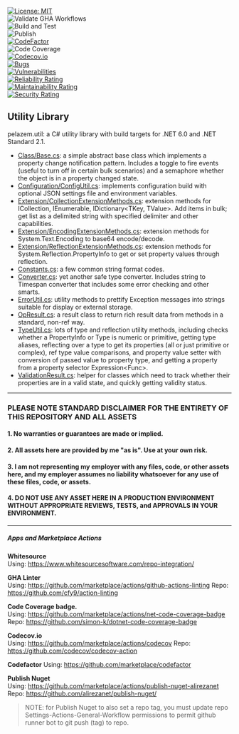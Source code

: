 [![License: MIT](https://img.shields.io/badge/License-MIT-brightgreen.svg)](https://github.com/plzm/pelazem.util/blob/main/LICENSE)  
![Validate GHA Workflows](https://github.com/plzm/pelazem.util/actions/workflows/validate-workflows.yml/badge.svg)  
![Build and Test](https://github.com/plzm/pelazem.util/actions/workflows/build-test.yml/badge.svg)  
![Publish](https://github.com/plzm/pelazem.util/actions/workflows/publish.yml/badge.svg)  
[![CodeFactor](https://www.codefactor.io/repository/github/plzm/pelazem.util/badge)](https://www.codefactor.io/repository/github/plzm/pelazem.util)  
![Code Coverage](https://img.shields.io/endpoint?url=https://gist.githubusercontent.com/plzm/3ab4e24d2617826260a3536b2e456d12/raw/pelazem.util.tests.coverage.json)  
[![Codecov.io](https://codecov.io/gh/plzm/pelazem.util/branch/main/graph/badge.svg?token=7M2A9GV73P)](https://codecov.io/gh/plzm/pelazem.util)  
[![Bugs](https://sonarcloud.io/api/project_badges/measure?project=plzm_pelazem.util&metric=bugs)](https://sonarcloud.io/summary/new_code?id=plzm_pelazem.util)  
[![Vulnerabilities](https://sonarcloud.io/api/project_badges/measure?project=plzm_pelazem.util&metric=vulnerabilities)](https://sonarcloud.io/summary/new_code?id=plzm_pelazem.util)  
[![Reliability Rating](https://sonarcloud.io/api/project_badges/measure?project=plzm_pelazem.util&metric=reliability_rating)](https://sonarcloud.io/summary/new_code?id=plzm_pelazem.util)  
[![Maintainability Rating](https://sonarcloud.io/api/project_badges/measure?project=plzm_pelazem.util&metric=sqale_rating)](https://sonarcloud.io/summary/new_code?id=plzm_pelazem.util)  
[![Security Rating](https://sonarcloud.io/api/project_badges/measure?project=plzm_pelazem.util&metric=security_rating)](https://sonarcloud.io/summary/new_code?id=plzm_pelazem.util)  

## Utility Library

pelazem.util: a C# utility library with build targets for .NET 6.0 and .NET Standard 2.1.

- [Class/Base.cs](src/pelazem.util/Class/Base.cs): a simple abstract base class which implements a property change notification pattern. Includes a toggle to fire events (useful to turn off in certain bulk scenarios) and a semaphore whether the object is in a property changed state.
- [Configuration/ConfigUtil.cs](src/pelazem.util/Configuration/ConfigUtil.cs): implements configuration build with optional JSON settings file and environment variables.
- [Extension/CollectionExtensionMethods.cs](src/pelazem.util/Extension/CollectionExtensionMethods.cs): extension methods for ICollection<T>, IEnumerable<T>, IDictionary<TKey, TValue>. Add items in bulk; get list as a delimited string with specified delimiter and other capabilities.
- [Extension/EncodingExtensionMethods.cs](src/pelazem.util.tests/EncodingExtensionMethodTests.cs): extension methods for System.Text.Encoding to base64 encode/decode.
- [Extension/ReflectionExtensionMethods.cs](src/pelazem.util/Extension/ReflectionExtensionMethods.cs): extension methods for System.Reflection.PropertyInfo to get or set property values through reflection.
- [Constants.cs](src/pelazem.util/Constants.cs): a few common string format codes.
- [Converter.cs](src/pelazem.util/Converter.cs): yet another safe type converter. Includes string to Timespan converter that includes some error checking and other smarts.
- [ErrorUtil.cs](src/pelazem.util/ErrorUtil.cs): utility methods to prettify Exception messages into strings suitable for display or external storage.
- [OpResult.cs](src/pelazem.util/OpResult.cs): a result class to return rich result data from methods in a standard, non-ref way.
- [TypeUtil.cs](src/pelazem.util/TypeUtil.cs): lots of type and reflection utility methods, including checks whether a PropertyInfo or Type is numeric or primitive, getting type aliases, reflecting over a type to get its properties (all or just primitive or complex), ref type value comparisons, and property value setter with conversion of passed value to property type, and getting a property from a property selector Expression<Func<T>>.
- [ValidationResult.cs](src/pelazem.util/ValidationResult.cs): helper for classes which need to track whether their properties are in a valid state, and quickly getting validity status.

---

### PLEASE NOTE STANDARD DISCLAIMER FOR THE ENTIRETY OF THIS REPOSITORY AND ALL ASSETS
#### 1. No warranties or guarantees are made or implied.
#### 2. All assets here are provided by me "as is". Use at your own risk.
#### 3. I am not representing my employer with any files, code, or other assets here, and my employer assumes no liability whatsoever for any use of these files, code, or assets.
#### 4. DO NOT USE ANY ASSET HERE IN A PRODUCTION ENVIRONMENT WITHOUT APPROPRIATE REVIEWS, TESTS, and APPROVALS IN YOUR ENVIRONMENT.

---

##### Apps and Marketplace Actions

**Whitesource**  
Using: https://www.whitesourcesoftware.com/repo-integration/

**GHA Linter**  
Using: https://github.com/marketplace/actions/github-actions-linting
Repo: https://github.com/cfy9/action-linting

**Code Coverage badge.**  
Using: https://github.com/marketplace/actions/net-code-coverage-badge  
Repo: https://github.com/simon-k/dotnet-code-coverage-badge  

**Codecov.io**  
Using: https://github.com/marketplace/actions/codecov
Repo: https://github.com/codecov/codecov-action

**Codefactor**
Using: https://github.com/marketplace/codefactor

**Publish Nuget**  
Using: https://github.com/marketplace/actions/publish-nuget-alirezanet
Repo: https://github.com/alirezanet/publish-nuget/

> NOTE: for Publish Nuget to also set a repo tag, you must update repo Settings-Actions-General-Workflow permissions to permit github runner bot to git push (tag) to repo.

